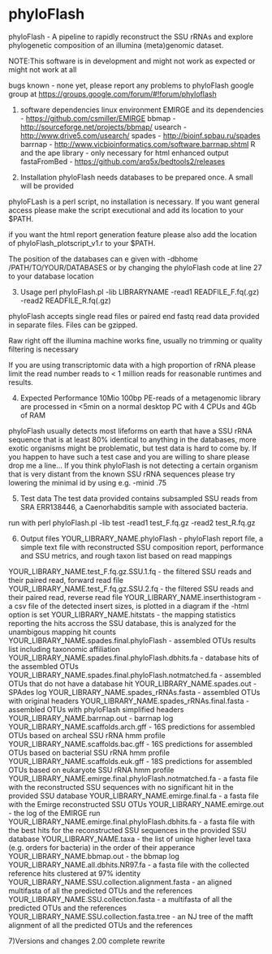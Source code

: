 # phyloFlash
phyloFlash - A pipeline to rapidly reconstruct the SSU rRNAs and explore phylogenetic composition of an illumina (meta)genomic dataset.

NOTE:This software is in development and might not work as expected or might not work at all

bugs known - none yet, please report any problems to phyloFlash google group at https://groups.google.com/forum/#!forum/phyloflash

1) software dependencies
linux environment
EMIRGE and its dependencies - https://github.com/csmiller/EMIRGE
bbmap - http://sourceforge.net/projects/bbmap/
usearch - http://www.drive5.com/usearch/
spades - http://bioinf.spbau.ru/spades
barrnap - http://www.vicbioinformatics.com/software.barrnap.shtml
R and the ape library - only necessary for html enhanced output
fastaFromBed - https://github.com/arq5x/bedtools2/releases

2) Installation
phyloFlash needs databases to be prepared once. A small will be provided

phyloFLash is a perl script, no installation is necessary. If you want general access please make the
script executional and add its location to your $PATH.

if you want the html report generation feature please also add the location of phyloFlash_plotscript_v1.r to your $PATH.

The position of the databases can e given with -dbhome /PATH/TO/YOUR/DATABASES or by changing the phyloFlash
code at line 27 to your database location

3) Usage
perl phyloFlash.pl -lib LIBRARYNAME -read1 READFILE_F.fq(.gz) -read2 READFILE_R.fq(.gz) <options>

phyloFlash accepts single read files or paired end fastq read data provided in separate files. Files can be gzipped.

Raw right off the illumina machine works fine, usually no trimming or quality filtering is necessary

If you are using transcriptomic data with a high proportion of rRNA please limit the read number reads to < 1 million reads
for reasonable runtimes and results.

4) Expected Performance
10Mio 100bp PE-reads of a metagenomic library are processed in <5min on a normal desktop PC with 4 CPUs and 4Gb of RAM

phyloFlash usually detects most lifeforms on earth that have a SSU rRNA sequence that is at least 80% identical
to anything in the databases, more exotic organisms might be problematic, but test data is hard to come by. If
you happen to have such a test case and you are willing to share please drop me a line... If you think phyloFlash is not 
detecting a certain organism that is very distant from the known SSU rRNA sequences please try lowering the minimal id by 
using e.g. -minid .75

5) Test data
The test data provided contains subsampled SSU reads from SRA ERR138446, a Caenorhabditis sample with associated bacteria.

run with
perl phyloFlash.pl -lib test -read1 test_F.fq.gz -read2 test_R.fq.gz 

6) Output files
YOUR_LIBRARY_NAME.phyloFlash - phyloFlash report file, a simple text file with reconstructed SSU composition report, performance and SSU metrics, and rough taxon list based on read mappings 

YOUR_LIBRARY_NAME.test_F.fq.gz.SSU.1.fq - the filtered SSU reads and their paired read, forward read file
YOUR_LIBRARY_NAME.test_F.fq.gz.SSU.2.fq - the filtered SSU reads and their paired read, reverse read file
YOUR_LIBRARY_NAME.inserthistogram - a csv file of the detected insert sizes, is plotted in a diagram if the -html option is set
YOUR_LIBRARY_NAME.hitstats - the mapping statistics reporting the hits accross the SSU database, this is analyzed for the unambigous mapping hit counts
YOUR_LIBRARY_NAME.spades.final.phyloFlash - assembled OTUs results list including taxonomic affiliation
YOUR_LIBRARY_NAME.spades.final.phyloFlash.dbhits.fa - database hits of the assembled OTUs
YOUR_LIBRARY_NAME.spades.final.phyloFlash.notmatched.fa - assembled OTUs that do not have a database hit
YOUR_LIBRARY_NAME.spades.out - SPAdes log
YOUR_LIBRARY_NAME.spades_rRNAs.fasta - assembled OTUs with original headers
YOUR_LIBRARY_NAME.spades_rRNAs.final.fasta  - assembled OTUs with phyloFlash simplified headers
YOUR_LIBRARY_NAME.barrnap.out - barrnap log
YOUR_LIBRARY_NAME.scaffolds.arch.gff - 16S predictions for assembled OTUs based on archeal SSU rRNA hmm profile
YOUR_LIBRARY_NAME.scaffolds.bac.gff - 16S predictions for assembled OTUs based on bacterial SSU rRNA hmm profile
YOUR_LIBRARY_NAME.scaffolds.euk.gff - 18S predictions for assembled OTUs based on eukaryote SSU rRNA hmm profile
YOUR_LIBRARY_NAME.emirge.final.phyloFlash.notmatched.fa - a fasta file with the reconstructed SSU sequences with no significant hit in the provided SSU database
YOUR_LIBRARY_NAME.emirge.final.fa - a fasta file with the Emirge reconstructed SSU OTUs
YOUR_LIBRARY_NAME.emirge.out - the log of the EMIRGE run
YOUR_LIBRARY_NAME.emirge.final.phyloFlash.dbhits.fa - a fasta file with the best hits for the reconstructed SSU sequences in the provided SSU database
YOUR_LIBRARY_NAME.taxa - the list of uniqe higher level taxa (e.g. orders for bacteria) in the order of their apperance 
YOUR_LIBRARY_NAME.bbmap.out - the bbmap log
YOUR_LIBRARY_NAME.all.dbhits.NR97.fa - a fasta file with the collected reference hits clustered at 97% identity
YOUR_LIBRARY_NAME.SSU.collection.alignment.fasta - an aligned multifasta of all the predicted OTUs and the references 
YOUR_LIBRARY_NAME.SSU.collection.fasta - a multifasta of all the predicted OTUs and the references 
YOUR_LIBRARY_NAME.SSU.collection.fasta.tree - an NJ tree of the mafft alignment of all the predicted OTUs and the references 

7)Versions and changes
2.00 complete rewrite 
